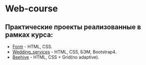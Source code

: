 # Web-course
## Практические проекты реализованные в рамках курса:

* [Form](https://tatacheba.github.io/form/index.html) - HTML, CSS.
* [Wedding_serviсes](https://tatacheba.github.io/wedding_services/index.html) - HTML, CSS, БЭМ, Bootstrap4.
* [Beehive](https://tatacheba.github.io/beehive/index.html) - HTML, CSS + Grid(no adaptive).
